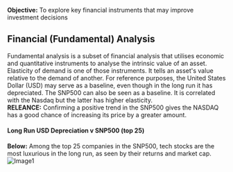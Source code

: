 **Objective:** To explore key financial instruments that may improve investment decisions

## Financial (Fundamental) Analysis
Fundamental analysis is a subset of financial analysis that utilises economic and quantitative instruments to analyse the intrinsic value of an asset. Elasticity of demand is one of those instruments. It tells an asset's value relative to the demand of another. For reference purposes, the United States Dollar (USD) may serve as a baseline, even though in the long run it has depreciated. The SNP500 can also be seen as a baseline. It is correlated with the Nasdaq but the latter has higher elasticity. <br>**RELEANCE:** Confirming a positive trend in the SNP500 gives the NASDAQ has a good chance of increasing its price by a greater amount.

#### Long Run USD Depreciation v SNP500 (top 25)
**Below:** Among the top 25 companies in the SNP500, tech stocks are the most luxurious in the long run, as seen by their returns and market cap.
![Image1](https://CarlosPeralta2049.github.io/Assets/Project2_01.png)
<br><br>
